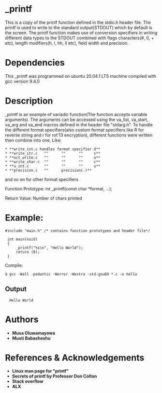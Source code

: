 # _printf
 This is a copy of the printf function defined in the stdio.h header file. The printf is used to write to the standard output(STDOUT) which by default is the screen. The printf function makes use of conversion specifiers in writing different data types to the STDOUT combined with flags characters(#, 0, + etc), length modifiers(h, l, hh, ll etc), field width and precision.

# Dependencies
 This _printf was programmed on ubuntu 20.04.1 LTS machine compiled with gcc version 9.4.0

# Description
 _printf is an example of variadic function(The function accepts variable arguments). The arguments can be accessed using the va_list, va_start, va_arg and va_end macros defined in the header file "stdarg.h". To handle the different format specifiers(also custom format specifiers like R for reverse string and r for rot'13 encryption), different functions were written then combine into one, Like:
```
* **write_int.c handles format specifier d**
* **write_str.c   ""      ""      ""     s**
* **oct_write.c   ""      ""      ""     o**
* **write_char.c  ""      ""      ""     c**
* **u_int.c       ""      ""      ""     u**
* **precision.c   ""      precision(.)**
```
and so on for other format specifiers
 
 Function Prototype: int _printf(const char *format, ...);

 Return Value: Number of chars printed

# Example:
 ```
 #include "main.h" /* contains function prototypes and header file*/

  int main(void)
  {
      _printf("%s\n", "Hello World");
      return (0);
  }
 ```
Compile:  
```
$ gcc -Wall -pedantic -Werror -Wextra -std-gnu89 *.c -o hello 
```
## Output
```
  Hello World
```
# Authors
* **Musa Oluwamayowa**
* **Musti Babasheshu**

# References & Acknowledgements
* **Linux man page for "printf"**
* **Secrets of printf by Professor Don Colton**
* **Stack overflow**
* **ALX**
